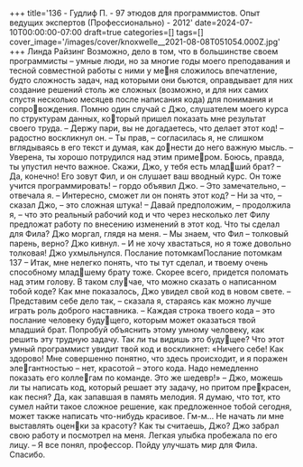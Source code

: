 +++
title='136 - Гудлиф П. - 97 этюдов для программистов. Опыт ведущих экспертов (Профессионально) - 2012'
date=2024-07-10T00:00:00-07:00
draft=true
categories=[]
tags=[]
cover_image='/images/cover/knoxwelle__2021-08-08T051054.000Z.jpg'
+++
Линда Райзинг
Воз­мож­но, де­ло в том, что в боль­шин­ст­ве сво­ем про­грам­ми­сты – ум­ные лю­ди, 
но за многие годы моего преподавания и тесной совместной работы с ними у меня сложилось впечатление, будто сложность задач, над которыми они бьются, 
оправдывает для них создание решений столь же сложных (возможно, и для них 
самих спустя несколько месяцев после написания кода) для понимания и сопровождения.
Помню один случай с Джо, слушателем моего курса по структурам данных, который пришел показать мне результат своего труда. 
– Держу пари, вы не догадаетесь, что делает этот код! – радостно воскликнул он.
– Ты прав, – согласилась я, не слишком вглядываясь в его текст и думая, как донести до него важную мысль. – Уверена, ты хорошо потрудился над этим примером. Боюсь, правда, ты упустил нечто важное. Скажи, Джо, у тебя есть младший брат?
– Да, конечно! Его зовут Фил, и он слушает ваш вводный курс. Он тоже учится 
программировать! – гордо объявил Джо.
– Это замечательно, – отвечала я. – Интересно, сможет ли он понять этот код?
– Ни за что, – сказал Джо, – это сложная штука!
– Давай предположим, – продолжила я, – что это реальный рабочий код и что 
через несколько лет Филу предложат работу по внесению изменений в этот код. 
Что ты сделал для Фила?
Джо моргал, глядя на меня. 
– Мы знаем, что Фил – толковый парень, верно?
Джо кивнул.
– И не хочу хвастаться, но я тоже довольно толковая!
Джо ухмыльнулся. 
Послание потомкамПослание потомкам 137
– Итак, мне нелегко понять, что ты тут сделал, и твоему очень способному младшему брату тоже. Скорее всего, придется поломать над этим голову. В таком случае, что можно сказать о написанном тобой коде? 
Как мне показалось, Джо увидел свой код в новом свете. 
– Представим себе дело так, – сказала я, стараясь как можно лучше играть роль 
доброго наставника. – Каждая строка твоего кода – это послание человеку будущего, которым может оказаться твой младший брат. Попробуй объяснить этому 
умному человеку, как решить эту трудную задачу. Так ли ты видишь это будущее? Что этот умный программист увидит твой код и воскликнет: «Ничего себе! 
Как здорово! Мне совершенно понятно, что здесь происходит, и я поражен элегантностью – нет, красотой – этого кода. Надо немедленно показать его коллегам по команде. Это же шедевр!»
– Джо, можешь ли ты написать код, который решает эту задачу, но притом прекрасен, как песня? Да, как запавшая в память мелодия. Я думаю, что тот, кто 
сумел найти такое сложное решение, как предложенное тобой сегодня, может 
также написать что-нибудь красивое. Гм-м… Не начать ли мне выставлять оценки за красоту? Как ты считаешь, Джо?
Джо забрал свою работу и посмотрел на меня. Легкая улыбка пробежала по его 
лицу. 
– Я все понял, профессор. Пойду улучшать мир для Фила. Спасибо.